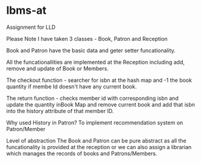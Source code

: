 # lbms-at
Assignment for LLD

Please Note I have taken 3 classes - Book, Patron and Reception

Book and Patron have the basic data and geter setter funcationality.

All the funcationallities are implemented at the Reception including add, remove and update of Book or Members.

The checkout function - 
searcher for isbn at the hash map and -1 the book quantity if membe Id doesn't have any current book.

The return function -
checks member id with corresponding isbn and update the quantity inBook Map and remove current book and add that isbn into the history attribute of that member ID.

Why used History in Patron?
To implement recommendation system on Patron/Member

Level of abstraction
The Book and Patron can be pure abstract as all the funcationality is provided at the reception or we can also assign a librarian which manages the records of books and Patrons/Members.


